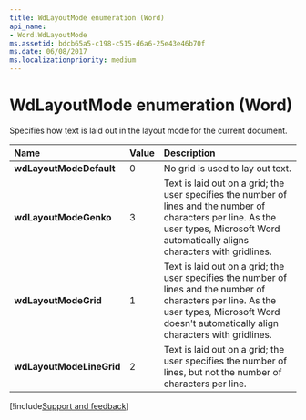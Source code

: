 ```yaml
---
title: WdLayoutMode enumeration (Word)
api_name:
- Word.WdLayoutMode
ms.assetid: bdcb65a5-c198-c515-d6a6-25e43e46b70f
ms.date: 06/08/2017
ms.localizationpriority: medium
---
```



# WdLayoutMode enumeration (Word)

Specifies how text is laid out in the layout mode for the current document.



|Name|Value|Description|
|:-----|:-----|:-----|
| **wdLayoutModeDefault**|0|No grid is used to lay out text.|
| **wdLayoutModeGenko**|3|Text is laid out on a grid; the user specifies the number of lines and the number of characters per line. As the user types, Microsoft Word automatically aligns characters with gridlines.|
| **wdLayoutModeGrid**|1|Text is laid out on a grid; the user specifies the number of lines and the number of characters per line. As the user types, Microsoft Word doesn't automatically align characters with gridlines.|
| **wdLayoutModeLineGrid**|2|Text is laid out on a grid; the user specifies the number of lines, but not the number of characters per line.|

[!include[Support and feedback](~/includes/feedback-boilerplate.md)]